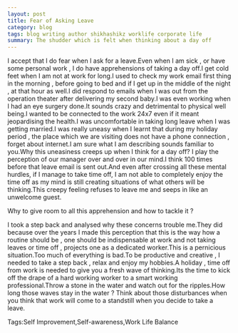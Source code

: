 ```yaml
---
layout: post
title: Fear of Asking Leave
category: blog
tags: blog writing author shikhashikz worklife corporate life
summary: The shudder which is felt when thinking about a day off	
---
```


I accept that I do fear when I ask for a leave.Even when I am sick , or have some personal work , I do have apprehensions of taking a day off.I get cold feet when I am not at work for long.I used to check my work email first thing in the morning , before going to bed and if I get up in the middle of the night , at that hour as well.I did respond to emails when I was out from the operation theater after delivering my second baby.I was even working when I had an eye surgery done.It sounds crazy and detrimental to physical well being.I wanted to be connected to the work 24x7 even if it meant jeopardising the health.I was uncomfortable in taking long leave when I was getting married.I was really uneasy when I learnt that during my holiday period , the place which we are visiting does not have a phone connection , forget about internet.I am sure what I am describing sounds familiar to you.Why this uneasiness creeps up when I think for a day off? I play the perception of our manager over and over in our mind.I think 100 times before that leave email is sent out.And even after crossing all these mental hurdles, if I manage to take time off, I am not able to completely enjoy the time off as my mind is still creating situations of what others will be thinking.This creepy feeling refuses to leave me and seeps in like an unwelcome guest.

Why to give room to all this apprehension and how to tackle it ?

I took a step back and analysed why these concerns trouble me.They did because over the years I made this perception that this is the way how a routine should be , one should be indispensable at work and not taking leaves or time off , projects one as a dedicated worker.This is a pernicious situation.Too much of everything is bad.To be productive and creative , I needed to take a step back , relax and enjoy my hobbies.A holiday , time off from work is needed to give you a fresh wave of thinking.Its the time to kick off the drape of a hard working worker to a smart working professional.Throw a stone in the water and watch out for the ripples.How long those waves stay in the water ? Think about those disturbances when you think that work will come to a standstill when you decide to take a leave.

Tags:Self Improvement,Self-awareness,Work Life Balance
